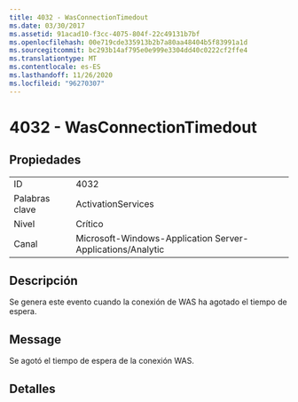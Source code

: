 ```yaml
---
title: 4032 - WasConnectionTimedout
ms.date: 03/30/2017
ms.assetid: 91acad10-f3cc-4075-804f-22c49131b7bf
ms.openlocfilehash: 00e719cde335913b2b7a80aa48404b5f83991a1d
ms.sourcegitcommit: bc293b14af795e0e999e3304dd40c0222cf2ffe4
ms.translationtype: MT
ms.contentlocale: es-ES
ms.lasthandoff: 11/26/2020
ms.locfileid: "96270307"
---
```

# <a name="4032---wasconnectiontimedout"></a>4032 - WasConnectionTimedout

## <a name="properties"></a>Propiedades  
  
|||  
|-|-|  
|ID|4032|  
|Palabras clave|ActivationServices|  
|Nivel|Crítico|  
|Canal|Microsoft-Windows-Application Server-Applications/Analytic|  
  
## <a name="description"></a>Descripción  

 Se genera este evento cuando la conexión de WAS ha agotado el tiempo de espera.  
  
## <a name="message"></a>Message  

 Se agotó el tiempo de espera de la conexión WAS.  
  
## <a name="details"></a>Detalles
